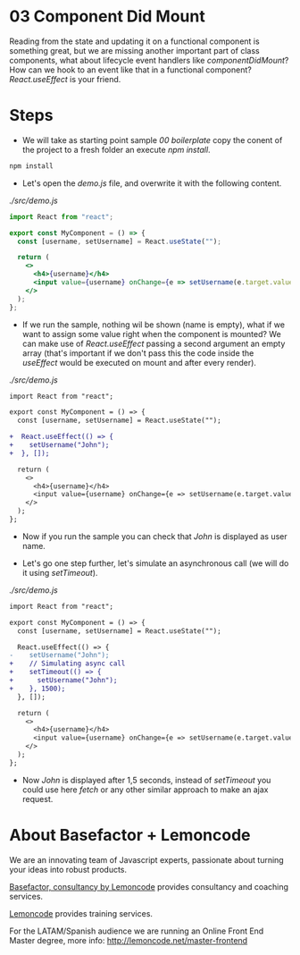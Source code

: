 # 03 Component Did Mount

Reading from the state and updating it on a functional component is something great,
but we are missing another important part of class components, what about
lifecycle event handlers like _componentDidMount_? How can we hook to an event
like that in a functional component? _React.useEffect_ is your friend.

# Steps

- We will take as starting point sample _00 boilerplate_ copy the conent of the
  project to a fresh folder an execute _npm install_.

```bash
npm install
```

- Let's open the _demo.js_ file, and overwrite it with the following content.

_./src/demo.js_

```jsx
import React from "react";

export const MyComponent = () => {
  const [username, setUsername] = React.useState("");

  return (
    <>
      <h4>{username}</h4>
      <input value={username} onChange={e => setUsername(e.target.value)} />
    </>
  );
};
```

- If we run the sample, nothing wil be shown (name is empty), what if we want
  to assign some value right when the component is mounted? We can make use of
  _React.useEffect_ passing a second argument an empty array (that's important
  if we don't pass this the code inside the _useEffect_ would be executed on
  mount and after every render).

_./src/demo.js_

```diff
import React from "react";

export const MyComponent = () => {
  const [username, setUsername] = React.useState("");

+  React.useEffect(() => {
+    setUsername("John");
+  }, []);

  return (
    <>
      <h4>{username}</h4>
      <input value={username} onChange={e => setUsername(e.target.value)} />
    </>
  );
};
```

- Now if you run the sample you can check that _John_ is displayed as user name.

* Let's go one step further, let's simulate an asynchronous call (we will do it
  using _setTimeout_).

_./src/demo.js_

```diff
import React from "react";

export const MyComponent = () => {
  const [username, setUsername] = React.useState("");

  React.useEffect(() => {
-    setUsername("John");
+    // Simulating async call
+    setTimeout(() => {
+      setUsername("John");
+    }, 1500);
  }, []);

  return (
    <>
      <h4>{username}</h4>
      <input value={username} onChange={e => setUsername(e.target.value)} />
    </>
  );
};
```

- Now _John_ is displayed after 1,5 seconds, instead of _setTimeout_ you could
  use here _fetch_ or any other similar approach to make an ajax request.

# About Basefactor + Lemoncode

We are an innovating team of Javascript experts, passionate about turning your ideas into robust products.

[Basefactor, consultancy by Lemoncode](http://www.basefactor.com) provides consultancy and coaching services.

[Lemoncode](http://lemoncode.net/services/en/#en-home) provides training services.

For the LATAM/Spanish audience we are running an Online Front End Master degree, more info: http://lemoncode.net/master-frontend

